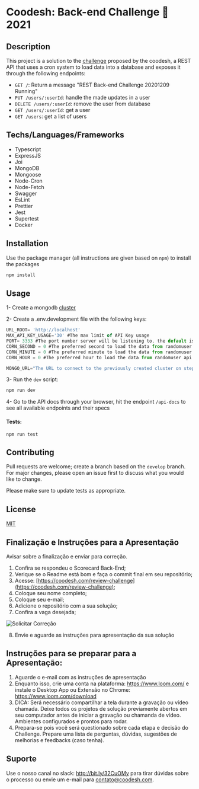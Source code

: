 # Coodesh: Back-end Challenge 🏅 2021

## Description
This project is a solution to the [challenge](https://lab.coodesh.com/public-challenges/back-end-challenge-2021) proposed by the coodesh, a REST API that uses a cron system to load data into a database and exposes it through the following endpoints:

   - `GET /`: Return a message "REST Back-end Challenge 20201209 Running"
   - `PUT /users/:userId`: handle the made updates in a user
   - `DELETE /users/:userId`: remove the user from database
   - `GET /users/:userId`: get a user
   - `GET /users`: get a list of users

## Techs/Languages/Frameworks
-  Typescript             
-  ExpressJS 
-  Joi
-  MongoDB
-  Mongoose
-  Node-Cron
-  Node-Fetch
-  Swagger
-  EsLint
-  Prettier
-  Jest
-  Supertest
-  Docker

## Installation

Use the package manager (all instructions are given based on ```npm```) to install the packages

```bash
npm install
```

## Usage
1- Create a mongodb [cluster](https://www.mongodb.com/cloud/atlas/lp/general/try?utm_source=compass&utm_medium=product)

2- Create a .env.development file with the following keys:
```typescript
URL_ROOT= 'http://localhost'
MAX_API_KEY_USAGE='30' #The max limit of API Key usage
PORT= 3333 #The port number server will be listening to, the default is 3333
CORN_SECOND = 0 #The preferred second to load the data from randomuser api
CORN_MINUTE = 0 #The preferred minute to load the data from randomuser api
CORN_HOUR = 0 #The preferred hour to load the data from randomuser api

MONGO_URL="The URL to connect to the previously created cluster on step 1" 
```
3- Run the ```dev``` script:
```bash
npm run dev
```
4- Go to the API docs through your browser, hit the endpoint ```/api-docs``` to see all available endpoints and their specs 

#### Tests:
```npm run test```

## Contributing
Pull requests are welcome; create a branch based on the ```develop``` branch. For major changes, please open an issue first to discuss what you would like to change.

Please make sure to update tests as appropriate.

## License
[MIT](https://choosealicense.com/licenses/mit/)
## Finalização e Instruções para a Apresentação

Avisar sobre a finalização e enviar para correção.

1. Confira se respondeu o Scorecard Back-End;
2. Verique se o Readme está bom e faça o commit final em seu repositório;
3. Acesse: [https://coodesh.com/review-challenge](https://coodesh.com/review-challenge);
4. Coloque seu nome completo; 
5. Coloque seu e-mail;
6. Adicione o repositório com a sua solução;
7. Confira a vaga desejada;

![Solicitar Correção](https://res.cloudinary.com/coodesh/image/upload/v1612571243/coodesh-teams/challenges/repo.gif)

8. Envie e aguarde as instruções para apresentação da sua solução

## Instruções para se preparar para a Apresentação:

1. Aguarde o e-mail com as instruções de apresentação 
2. Enquanto isso, crie uma conta na plataforma: https://www.loom.com/ e instale o Desktop App ou Extensão no Chrome: https://www.loom.com/download 
3. DICA: Será necessário compartilhar a tela durante a gravação ou vídeo chamada. Deixe todos os projetos de solução previamente abertos em seu computador antes de iniciar a gravação ou chamanda de vídeo. Ambientes configurados e prontos para rodar.
4. Prepara-se pois você será questionado sobre cada etapa e decisão do Challenge. Prepare uma lista de perguntas, dúvidas, sugestões de melhorias e feedbacks (caso tenha).

## Suporte

Use o nosso canal no slack: http://bit.ly/32CuOMy para tirar dúvidas sobre o processo ou envie um e-mail para contato@coodesh.com.


